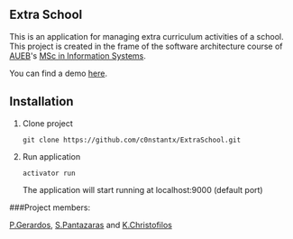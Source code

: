 Extra School
------------------

This is an application for managing extra curriculum activities of a school. This project is created in the frame of the software architecture course of [AUEB][1]'s [MSc in Information Systems][2].

You can find a demo [here][6].

Installation
--------------------------------
1. Clone project

    `git clone https://github.com/c0nstantx/ExtraSchool.git`

2. Run application

    `activator run`

    The application will start running at localhost:9000 (default port)


###Project members:

[P.Gerardos][4], [S.Pantazaras][5] and [K.Christofilos][3]

[1]: http://www.aueb.gr/
[2]: http://mscis.cs.aueb.gr/
[3]: https://github.com/c0nstantx
[4]: https://github.com/pavlosg
[5]: https://github.com/Soookkk
[6]: http://extra-school.herokuapp.com/